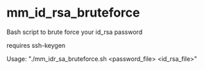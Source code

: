 # mm_id_rsa_bruteforce
Bash script to brute force your id_rsa password

requires ssh-keygen

Usage: "./mm_idr_sa_bruteforce.sh <password_file> <id_rsa_file>"

